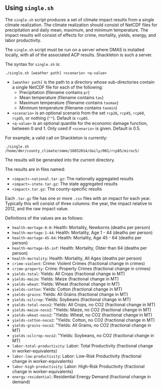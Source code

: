 ## Using `single.sh`

The `single.sh` script produces a set of climate impact results from a single climate realization.  The climate realization should consist of NetCDF files for precipitation and daily mean, maximum, and minimum temperature.  The impact results will consist of effects for crime, mortality, yields, energy, and labor productivity.

The `single.sh` script must be run on a server where DMAS is installed locally, with all of the associated ACP results.  Shackleton is such a server.

The syntax for `single.sh` is:
```
./single.sh [weather path] <scenario> <q-value>
```

 - `[weather path]` is the path to a directory whose sub-directories contain a single NetCDF file for each of the following:
   - Precipitation (filename contains `pr`)
   - Mean temperature (filename contains `tas`)
   - Maximum temperature (filename contains `tasmax`)
   - Minimum temperature (filename contains `taxmin`)
 - `<scenario>` is an optional scenario from the set `rcp26`, `rcp45`, `rcp60`, `rcp85`, or nothing (`""`).  Default is `rcp85`.
 - `<q-value>` is an optional quantile for the economic damage function, between 0 and 1.  Only used if `<scenario>` is given.  Default is 0.5.

For example, a valid call on Shackleton is currently:
```
./single.sh /home/dmr/county_climate/smme/16052014/daily/001/rcp85/miroc5/
```

The results will be generated into the current directory.

The results are in files named:
- `<impact>-national.tar.gz`: The nationally aggregated results
- `<impact>-state.tar.gz`: The state aggregated results
- `<impact>.tar.gz`: The county-specific results

Each `.tar.gz` file has one or more `.csv` files with an impact for
each year.  Typically this will consist of three columns: the year,
the impact relative to 2012, and the raw impact value.

Definitions of the values are as follows:

- `health-mortage-0-0`: Health: Mortality, Newborns (deaths per person)
- `health-mortage-1-44`: Health: Mortality, Age 1 - 44 (deaths per person)
- `health-mortage-45-64`: Health: Mortality, Age 45 - 64 (deaths per person)
- `health-mortage-65-inf`: Health: Mortality, Older than 64 (deaths per person)
- `health-mortality`: Health: Mortality, All Ages (deaths per person)
- `crime-violent`: Crime: Violent Crimes (fractional change in crimes)
- `crime-property`: Crime: Property Crimes (fractional change in crimes)
- `yields-total`: Yields: All Crops (fractional change in MT)
- `yields-maize`: Yields: Maize (fractional change in MT)
- `yields-wheat`: Yields: Wheat (fractional change in MT)
- `yields-cotton`: Yields: Cotton (fractional change in MT)
- `yields-grains`: Yields: All Grains (fractional change in MT)
- `yields-oilcrop`: Yields: Soybeans (fractional change in MT)
- `yields-total-noco2`: Yields: All Crops, no CO2 (fractional change in MT)
- `yields-maize-noco2`: "Yields: Maize, no CO2 (fractional change in MT)
- `yields-wheat-noco2`: "Yields: Wheat, no CO2 (fractional change in MT)
- `yields-cotton-noco2`: "Yields: Cotton, no CO2 (fractional change in MT)
- `yields-grains-noco2`: "Yields: All Grains, no CO2 (fractional change in MT)
- `yields-oilcrop-noco2`: "Yields: Soybeans, no CO2 (fractional change in MT)
- `labor-total-productivity`: Labor: Total Productivity (fractional change in worker-equivalents)
- `labor-low-productivity`: Labor: Low-Risk Productivity (fractional change in worker-equivalents)
- `labor-high-productivity`: Labor: High-Risk Productivity (fractional change in worker-equivalents)
- `energy-residential`: Residential Energy Demand (fractional change in demand)

